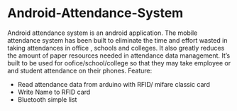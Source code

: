 # Android-Attendance-System
Android attendance system is an android application.
The mobile attendance system has been built to eliminate the time and effort wasted in taking attendances in office , schools and colleges. 
It also greatly reduces the amount of paper resources needed in attendance data management.
It’s built to be used for oofice/school/college so that they may take employee or and student attendance on their phones.
Feature:
- Read attendance data from arduino with RFID/ mifare classic card
- Write Name to RFID card
- Bluetooth simple list 
